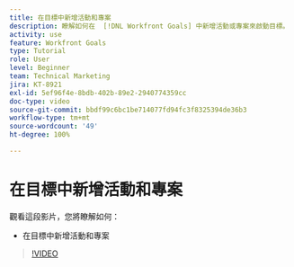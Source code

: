 ```yaml
---
title: 在目標中新增活動和專案
description: 瞭解如何在  [!DNL Workfront Goals] 中新增活動或專案來啟動目標。
activity: use
feature: Workfront Goals
type: Tutorial
role: User
level: Beginner
team: Technical Marketing
jira: KT-8921
exl-id: 5ef96f4e-8bdb-402b-89e2-2940774359cc
doc-type: video
source-git-commit: bbdf99c6bc1be714077fd94fc3f8325394de36b3
workflow-type: tm+mt
source-wordcount: '49'
ht-degree: 100%

---
```


# 在目標中新增活動和專案

觀看這段影片，您將瞭解如何：

* 在目標中新增活動和專案

>[!VIDEO](https://video.tv.adobe.com/v/335193/?quality=12&learn=on&enablevpops=1)
